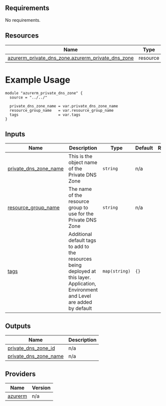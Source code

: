 <!-- BEGIN_TF_DOCS -->

## Requirements

No requirements.

## Resources

| Name | Type |
|------|------|
| [azurerm_private_dns_zone.azurerm_private_dns_zone](https://registry.terraform.io/providers/hashicorp/azurerm/latest/docs/resources/private_dns_zone) | resource |

# Example Usage

```hcl
module "azurerm_private_dns_zone" {
  source = "../../"

  private_dns_zone_name = var.private_dns_zone_name
  resource_group_name   = var.resource_group_name
  tags                  = var.tags
}
```
## Inputs

| Name | Description | Type | Default | Required |
|------|-------------|------|---------|:--------:|
| <a name="input_private_dns_zone_name"></a> [private\_dns\_zone\_name](#input\_private\_dns\_zone\_name) | This is the object name of the Private DNS Zone | `string` | n/a | yes |
| <a name="input_resource_group_name"></a> [resource\_group\_name](#input\_resource\_group\_name) | The name of the resource group to use for the Private DNS Zone | `string` | n/a | yes |
| <a name="input_tags"></a> [tags](#input\_tags) | Additional default tags to add to the resources being deployed at this layer. Application, Environment and Level are added by default | `map(string)` | `{}` | no |

## Outputs

| Name | Description |
|------|-------------|
| <a name="output_private_dns_zone_id"></a> [private\_dns\_zone\_id](#output\_private\_dns\_zone\_id) | n/a |
| <a name="output_private_dns_zone_name"></a> [private\_dns\_zone\_name](#output\_private\_dns\_zone\_name) | n/a |

## Providers

| Name | Version |
|------|---------|
| <a name="provider_azurerm"></a> [azurerm](#provider\_azurerm) | n/a |
<!-- END_TF_DOCS -->